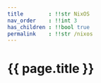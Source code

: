 ```yaml
---
title        : !!str NixOS
nav_order    : !!int 3
has_children : !!bool true
permalink    : !!str /nixos
---
```


# {{ page.title }}
